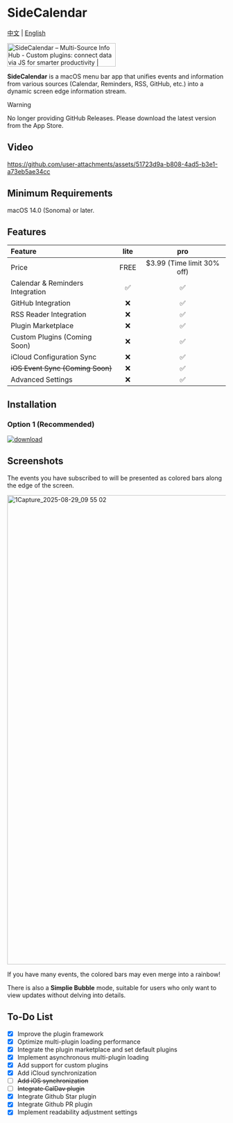 # SideCalendar

[中文](https://github.com/sha2kyou/SideCalendar/blob/main/README.md) | [English](https://github.com/sha2kyou/SideCalendar/blob/main/README_EN.md)

<a href="https://www.producthunt.com/products/sidecalendar-multi-source-info-hub?embed=true&utm_source=badge-featured&utm_medium=badge&utm_source=badge-sidecalendar&#0045;multi&#0045;source&#0045;info&#0045;hub" target="_blank"><img src="https://api.producthunt.com/widgets/embed-image/v1/featured.svg?post_id=1015841&theme=light&t=1757766551818" alt="SideCalendar&#0032;–&#0032;Multi&#0045;Source&#0032;Info&#0032;Hub - Custom&#0032;plugins&#0058;&#0032;connect&#0032;data&#0032;via&#0032;JS&#0032;for&#0032;smarter&#0032;productivity | Product Hunt" style="width: 250px; height: 54px;" width="250" height="54" /></a>

**SideCalendar** is a macOS menu bar app that unifies events and information from various sources (Calendar, Reminders, RSS, GitHub, etc.) into a dynamic screen edge information stream.

> [!WARNING]  
> No longer providing GitHub Releases. Please download the latest version from the App Store.

## Video
https://github.com/user-attachments/assets/51723d9a-b808-4ad5-b3e1-a73eb5ae34cc


## Minimum Requirements
macOS 14.0 (Sonoma) or later.

## Features

| Feature | lite | pro |
| :--- | :---: | :---: |
| Price | FREE | $3.99 (Time limit 30% off)|
| Calendar & Reminders Integration | ✅ | ✅ |
| GitHub Integration | ❌ | ✅ |
| RSS Reader Integration | ❌ | ✅ |
| Plugin Marketplace | ❌ | ✅ |
| Custom Plugins (Coming Soon) | ❌ | ✅ |
| iCloud Configuration Sync | ❌ | ✅ |
| ~~iOS Event Sync (Coming Soon)~~ | ❌ | ✅ |
| Advanced Settings | ❌ | ✅ |

## Installation

### Option 1 (Recommended)

[![download](https://oss.tr1ck.cn/image/20250826/6VuezL.png)](https://apps.apple.com/cn/app/sidecalendar/id6751482006)
    
## Screenshots

The events you have subscribed to will be presented as colored bars along the edge of the screen.

<img width="1920" height="1080" alt="1Capture_2025-08-29_09 55 02" src="https://github.com/user-attachments/assets/52dd6b0d-1889-428e-b5f1-eb10802254d1" />

If you have many events, the colored bars may even merge into a rainbow!

There is also a **Simplie Bubble** mode, suitable for users who only want to view updates without delving into details.

## To-Do List

- [x] Improve the plugin framework  
- [x] Optimize multi-plugin loading performance  
- [x] Integrate the plugin marketplace and set default plugins  
- [x] Implement asynchronous multi-plugin loading  
- [x] Add support for custom plugins
- [x] Add iCloud synchronization
- [ ] ~~Add iOS synchronization~~
- [ ] ~~Integrate CalDav plugin~~  
- [x] Integrate Github Star plugin 
- [x] Integrate Github PR plugin   
- [x] Implement readability adjustment settings  
